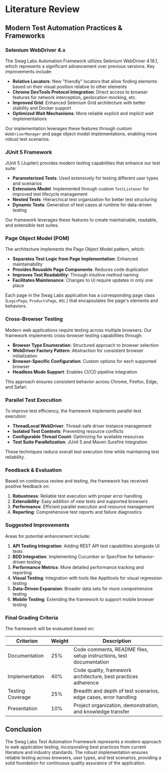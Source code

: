 # Literature Review

## Modern Test Automation Practices & Frameworks

### Selenium WebDriver 4.x

The Swag Labs Automation Framework utilizes Selenium WebDriver 4.16.1, which represents a significant advancement over previous versions. Key improvements include:

- **Relative Locators**: New "friendly" locators that allow finding elements based on their visual position relative to other elements
- **Chrome DevTools Protocol Integration**: Direct access to browser features for network interception, geolocation mocking, etc.
- **Improved Grid**: Enhanced Selenium Grid architecture with better stability and Docker support
- **Optimized Wait Mechanisms**: More reliable explicit and implicit wait implementations

Our implementation leverages these features through custom `WebDriverManager` and page object model implementations, enabling more robust test scenarios.

### JUnit 5 Framework

JUnit 5 (Jupiter) provides modern testing capabilities that enhance our test suite:

- **Parameterized Tests**: Used extensively for testing different user types and scenarios
- **Extensions Model**: Implemented through custom `TestListener` for improved test lifecycle management
- **Nested Tests**: Hierarchical test organization for better test structuring
- **Dynamic Tests**: Generation of test cases at runtime for data-driven testing

Our framework leverages these features to create maintainable, readable, and extensible test suites.

### Page Object Model (POM)

The architecture implements the Page Object Model pattern, which:

- **Separates Test Logic from Page Implementation**: Enhanced maintainability
- **Provides Reusable Page Components**: Reduces code duplication
- **Improves Test Readability**: Through intuitive method naming
- **Facilitates Maintenance**: Changes to UI require updates in only one place

Each page in the Swag Labs application has a corresponding page class (`LoginPage`, `ProductsPage`, etc.) that encapsulates the page's elements and behaviors.

### Cross-Browser Testing

Modern web applications require testing across multiple browsers. Our framework implements cross-browser testing capabilities through:

- **Browser Type Enumeration**: Structured approach to browser selection
- **WebDriver Factory Pattern**: Abstraction for consistent browser initialization
- **Browser-Specific Configuration**: Custom options for each supported browser
- **Headless Mode Support**: Enables CI/CD pipeline integration

This approach ensures consistent behavior across Chrome, Firefox, Edge, and Safari.

### Parallel Test Execution

To improve test efficiency, the framework implements parallel test execution:

- **ThreadLocal WebDriver**: Thread-safe driver instance management
- **Isolated Test Contexts**: Preventing resource conflicts
- **Configurable Thread Count**: Optimizing for available resources
- **Test Suite Parallelization**: JUnit 5 and Maven Surefire integration

These techniques reduce overall test execution time while maintaining test reliability.

### Feedback & Evaluation

Based on continuous review and testing, the framework has received positive feedback on:

1. **Robustness**: Reliable test execution with proper error handling
2. **Extensibility**: Easy addition of new tests and supported browsers
3. **Performance**: Efficient parallel execution and resource management
4. **Reporting**: Comprehensive test reports and failure diagnostics

### Suggested Improvements

Areas for potential enhancement include:

1. **API Testing Integration**: Adding REST API test capabilities alongside UI tests
2. **BDD Integration**: Implementing Cucumber or SpecFlow for behavior-driven testing
3. **Performance Metrics**: More detailed performance tracking and reporting
4. **Visual Testing**: Integration with tools like Applitools for visual regression testing
5. **Data-Driven Expansion**: Broader data sets for more comprehensive testing
6. **Mobile Testing**: Extending the framework to support mobile browser testing

### Final Grading Criteria

The framework will be evaluated based on:

| Criterion | Weight | Description |
|-----------|--------|-------------|
| Documentation | 25% | Code comments, README files, setup instructions, test documentation |
| Implementation | 40% | Code quality, framework architecture, best practices adherence |
| Testing Coverage | 25% | Breadth and depth of test scenarios, edge cases, error handling |
| Presentation | 10% | Project organization, demonstration, and knowledge transfer |

## Conclusion

The Swag Labs Test Automation Framework represents a modern approach to web application testing, incorporating best practices from current literature and industry standards. The robust implementation ensures reliable testing across browsers, user types, and test scenarios, providing a solid foundation for continuous quality assurance of the application.
